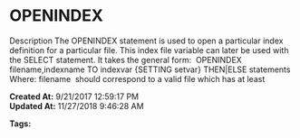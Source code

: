 # OPENINDEX

Description The OPENINDEX statement is used to open a particular index definition for a particular file. This index file variable can later be used with the SELECT statement. It takes the general form:  OPENINDEX filename,indexname TO indexvar {SETTING setvar} THEN|ELSE statements Where: filename  should correspond to a valid file which has at least  

**Created At:** 9/21/2017 12:59:17 PM  
**Updated At:** 11/27/2018 9:46:28 AM  

**Tags:**
<badge text='file handling' vertical='middle' />
<badge text='file indexing' vertical='middle' />
<badge text='records handling' vertical='middle' />
